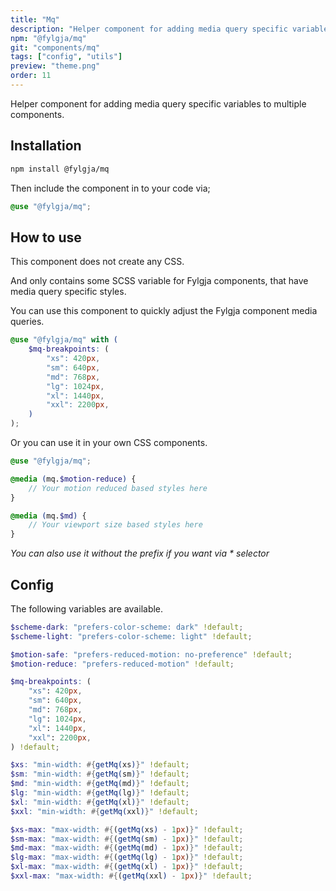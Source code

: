 ```yaml
---
title: "Mq"
description: "Helper component for adding media query specific variables to multiple components."
npm: "@fylgja/mq"
git: "components/mq"
tags: ["config", "utils"]
preview: "theme.png"
order: 11
---
```


Helper component for adding media query specific variables to multiple components.

## Installation

```bash
npm install @fylgja/mq
```

Then include the component in to your code via;

```scss
@use "@fylgja/mq";
```

## How to use

This component does not create any CSS.

And only contains some SCSS variable for Fylgja components, that have media query specific styles.

You can use this component to quickly adjust the Fylgja component media queries.

```scss
@use "@fylgja/mq" with (
    $mq-breakpoints: (
        "xs": 420px,
        "sm": 640px,
        "md": 768px,
        "lg": 1024px,
        "xl": 1440px,
        "xxl": 2200px,
    )
);
```

Or you can use it in your own CSS components.

```scss
@use "@fylgja/mq";

@media (mq.$motion-reduce) {
    // Your motion reduced based styles here
}

@media (mq.$md) {
    // Your viewport size based styles here
}
```

_You can also use it without the prefix if you want via * selector_

## Config

The following variables are available.

```scss
$scheme-dark: "prefers-color-scheme: dark" !default;
$scheme-light: "prefers-color-scheme: light" !default;

$motion-safe: "prefers-reduced-motion: no-preference" !default;
$motion-reduce: "prefers-reduced-motion" !default;

$mq-breakpoints: (
    "xs": 420px,
    "sm": 640px,
    "md": 768px,
    "lg": 1024px,
    "xl": 1440px,
    "xxl": 2200px,
) !default;

$xs: "min-width: #{getMq(xs)}" !default;
$sm: "min-width: #{getMq(sm)}" !default;
$md: "min-width: #{getMq(md)}" !default;
$lg: "min-width: #{getMq(lg)}" !default;
$xl: "min-width: #{getMq(xl)}" !default;
$xxl: "min-width: #{getMq(xxl)}" !default;

$xs-max: "max-width: #{(getMq(xs) - 1px)}" !default;
$sm-max: "max-width: #{(getMq(sm) - 1px)}" !default;
$md-max: "max-width: #{(getMq(md) - 1px)}" !default;
$lg-max: "max-width: #{(getMq(lg) - 1px)}" !default;
$xl-max: "max-width: #{(getMq(xl) - 1px)}" !default;
$xxl-max: "max-width: #{(getMq(xxl) - 1px)}" !default;
```
